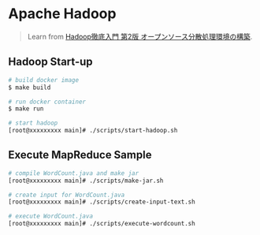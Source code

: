 # Apache Hadoop
>Learn from [Hadoop徹底入門 第2版 オープンソース分散処理環境の構築](https://www.amazon.co.jp/Hadoop%E5%BE%B9%E5%BA%95%E5%85%A5%E9%96%80-%E7%AC%AC2%E7%89%88-%E3%82%AA%E3%83%BC%E3%83%97%E3%83%B3%E3%82%BD%E3%83%BC%E3%82%B9%E5%88%86%E6%95%A3%E5%87%A6%E7%90%86%E7%92%B0%E5%A2%83%E3%81%AE%E6%A7%8B%E7%AF%89-%E5%A4%AA%E7%94%B0-%E4%B8%80%E6%A8%B9/dp/479812964X/ref=sr_1_1?adgrpid=52706263349&gclid=Cj0KCQiAvc_xBRCYARIsAC5QT9mBAVF-k7HKPnXVgCfSwVbYjraKoQh0zLwJy0fK6Hov2f0msge1i2UaAkXdEALw_wcB&hvadid=338539117825&hvdev=c&hvlocphy=1009265&hvnetw=g&hvqmt=e&hvrand=14163035933253460819&hvtargid=aud-759377471893%3Akwd-335474491915&hydadcr=27263_11561109&jp-ad-ap=0&keywords=pipeline.hadoop%E5%BE%B9%E5%BA%95%E5%85%A5%E9%96%80&qid=1580488552&sr=8-1).

## Hadoop Start-up
```bash
# build docker image
$ make build

# run docker container
$ make run

# start hadoop
[root@xxxxxxxxx main]# ./scripts/start-hadoop.sh
```

## Execute MapReduce Sample
```bash
# compile WordCount.java and make jar
[root@xxxxxxxxx main]# ./scripts/make-jar.sh

# create input for WordCount.java
[root@xxxxxxxxx main]# ./scripts/create-input-text.sh

# execute WordCount.java
[root@xxxxxxxxx main]# ./scripts/execute-wordcount.sh
```
